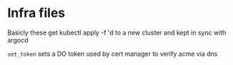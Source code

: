 # Infra files

Basicly these get kubectl apply -f 'd to a new cluster and kept in sync with argocd

`set_token` sets a DO token used by cert manager to verify acme via dns
